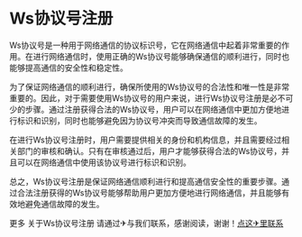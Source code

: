# Ws协议号注册

Ws协议号是一种用于网络通信的协议标识号，它在网络通信中起着非常重要的作用。在进行网络通信时，使用正确的Ws协议号能够确保通信的顺利进行，同时也能够提高通信的安全性和稳定性。

为了保证网络通信的顺利进行，确保所使用的Ws协议号的合法性和唯一性是非常重要的。因此，对于需要使用Ws协议号的用户来说，进行Ws协议号注册是必不可少的步骤。通过注册获得合法的Ws协议号，用户可以在网络通信中更加方便地进行标识和识别，同时也能够避免因为协议号冲突而导致通信故障的发生。

在进行Ws协议号注册时，用户需要提供相关的身份和机构信息，并且需要经过相关部门的审核和确认。只有在审核通过后，用户才能够获得合法的Ws协议号，并且可以在网络通信中使用该协议号进行标识和识别。

总之，Ws协议号注册是保证网络通信顺利进行和提高通信安全性的重要步骤。通过合法注册获得的Ws协议号能够帮助用户更加方便地进行网络通信，并且能够有效地避免通信故障的发生。

更多 关于Ws协议号注册 请通过✈与我们联系，感谢阅读，谢谢！[点这✈里联系](https://ss.k02.cc)